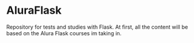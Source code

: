 # AluraFlask
Repository for tests and studies with Flask. At first, all the content will be based on the Alura Flask courses im taking in.
